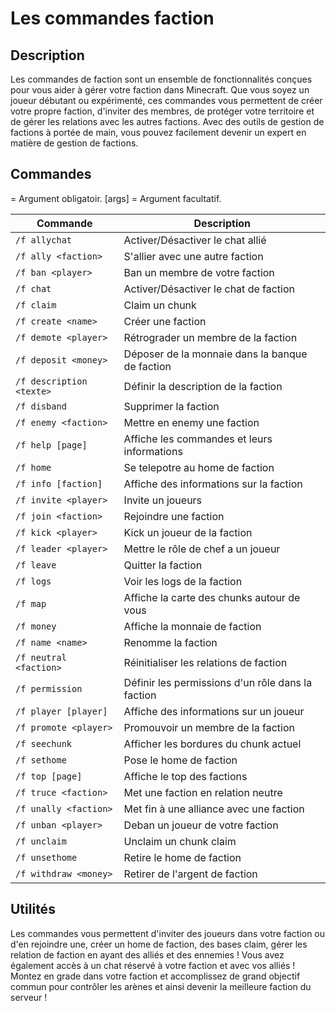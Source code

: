 # Les commandes faction

## Description
 Les commandes de faction sont un ensemble de fonctionnalités conçues pour vous aider à gérer votre faction dans Minecraft. Que vous soyez un joueur débutant ou expérimenté, ces commandes vous permettent de créer votre propre faction, d'inviter des membres, de protéger votre territoire et de gérer les relations avec les autres factions. Avec des outils de gestion de factions à portée de main, vous pouvez facilement devenir un expert en matière de gestion de factions.

## Commandes

<args> = Argument obligatoir.
[args] = Argument facultatif.

| Commande | Description |
| --- | --- |
| `/f allychat` | Activer/Désactiver le chat allié | 
| `/f ally <faction>` | S'allier avec une autre faction |
| `/f ban <player>` | Ban un membre de votre faction |
| `/f chat` | Activer/Désactiver le chat de faction |
| `/f claim` | Claim un chunk |
| `/f create <name>` | Créer une faction |
| `/f demote <player>` | Rétrograder un membre de la faction |
| `/f deposit <money>` | Déposer de la monnaie dans la banque de faction |
| `/f description <texte>` | Définir la description de la faction |
| `/f disband` | Supprimer la faction |
| `/f enemy <faction>` | Mettre en enemy une faction |
| `/f help [page]` | Affiche les commandes et leurs informations |
| `/f home` | Se telepotre au home de faction |
| `/f info [faction]` | Affiche des informations sur la faction |
| `/f invite <player>` | Invite un joueurs |
| `/f join <faction>` | Rejoindre une faction |
| `/f kick <player>` | Kick un joueur de la faction |
| `/f leader <player>` | Mettre le rôle de chef a un joueur |
| `/f leave` | Quitter la faction |
| `/f logs` | Voir les logs de la faction |
| `/f map` | Affiche la carte des chunks autour de vous |
| `/f money` | Affiche la monnaie de faction |
| `/f name <name>` | Renomme la faction |
| `/f neutral <faction>` | Réinitialiser les relations de faction |
| `/f permission` | Définir les permissions d'un rôle dans la faction |
| `/f player [player]` | Affiche des informations sur un joueur |
| `/f promote <player>` | Promouvoir un membre de la faction |
| `/f seechunk` | Afficher les bordures du chunk actuel |
| `/f sethome` | Pose le home de faction |
| `/f top [page]` | Affiche le top des factions |
| `/f truce <faction>` | Met une faction en relation neutre |
| `/f unally <faction>` | Met fin à une alliance avec une faction |
| `/f unban <player>` | Deban un joueur de votre faction |
| `/f unclaim` | Unclaim un chunk claim |
| `/f unsethome` | Retire le home de faction |
| `/f withdraw <money>` | Retirer de l'argent de faction |

## Utilités
Les commandes vous permettent d'inviter des joueurs dans votre faction ou d'en rejoindre une, créer un home de faction, des bases claim, gérer les relation de faction en ayant des alliés et des ennemies ! Vous avez également accès à un chat réservé à votre faction et avec vos alliés ! Montez en grade dans votre faction et accomplissez de grand objectif commun pour contrôler les arènes et ainsi devenir la meilleure faction du serveur !